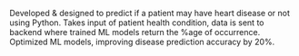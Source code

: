 Developed & designed to predict if a patient may have heart disease or not using Python. 
Takes input of patient health condition, data is sent to backend where trained ML models return the %age of occurrence. 
Optimized ML models, improving disease prediction accuracy by 20%. 
